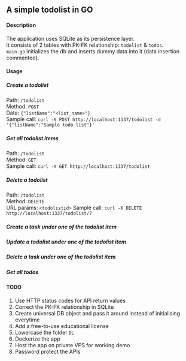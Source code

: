 ## A simple todolist in GO

#### Description
The application uses SQLite as its persistence layer.\
It consists of 2 tables with PK-FK relationship: `todolist` & `todos`.\
`main.go` initializes the db and inserts dummy data into it (data insertion commented).

#### Usage

##### *Create a todolist*
Path: `/todolist` \
Method: `POST` \
Data: `{"listName":"<list_name>"}` \
Sample call: `curl -X POST http://localhost:1337/todolist -d '{"listName":"Sample todo list"}'`

##### *Get all todolist items*
Path: `/todolist` \
Method: `GET` \
Sample call: `curl -X GET http://localhost:1337/todolist`

##### *Delete a todolist*
Path: `/todolist` \
Method: `DELETE` \
URL params: `<todolistid>`
Sample call: `curl -X DELETE http://localhost:1337/todolist/7`

##### *Create a task under one of the todolist item*

##### *Update a todolist under one of the todolist item*

##### *Delete a task under one of the todolist item*

##### *Get all todos*

#### TODO
1. Use HTTP status codes for API return values
2. Correct the PK-FK relationship in SQLite
3. Create universal DB object and pass it around instead of initialising everytime
4. Add a free-to-use educational license
5. Lowercase the folder `DL`
6. Dockerize the app
7. Host the app on private VPS for working demo
8. Password protect the APIs